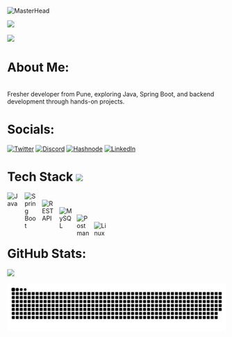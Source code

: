 ![MasterHead](https://i.pinimg.com/originals/ca/26/2e/ca262e0354eea311c41134c3e4bc3bc2.gif?alt=media&token=91c0c7b2-93c3-4029-b011-1a8703c5730d)

[![](https://visitcount.itsvg.in/api?id=Mayurdpatil67&icon=5&color=13)](https://visitcount.itsvg.in)

<p>
  <img src="https://readme-typing-svg.herokuapp.com?font=IBM+Plex+Sans&color=00FF00&size=20&lines=A+Programmer+|+Developer.." />
</p>

# About Me:
<br>Fresher developer from Pune, exploring Java, Spring Boot, and backend development through hands-on projects. <br>

# Socials:
[![Twitter](https://img.shields.io/badge/Twitter-1DA1F2.svg?logo=twitter&logoColor=white)](https://twitter.com/mayurstwt1)
[![Discord](https://img.shields.io/badge/Discord-5865F2.svg?logo=discord&logoColor=white)](https://discord.com/users/1315647794131763261)
[![Hashnode](https://img.shields.io/badge/Hashnode-2962FF.svg?logo=hashnode&logoColor=white)](https://hashnode.com/@mayur617)
[![LinkedIn](https://img.shields.io/badge/LinkedIn-0077B5.svg?logo=linkedin&logoColor=white)](https://www.linkedin.com/in/mayur-patil-6b6b77233/)

# Tech Stack <img src="https://media2.giphy.com/media/QssGEmpkyEOhBCb7e1/giphy.gif?cid=ecf05e47a0n3gi1bfqntqmob8g9aid1oyj2wr3ds3mg700bl&rid=giphy.gif" width=32px>

<img align="left" alt="Java" width="30px" style="padding-right:10px;" src="https://cdn.jsdelivr.net/gh/devicons/devicon/icons/java/java-original.svg" />
<img align="left" alt="Spring Boot" width="30px" style="padding-right:10px;" src="https://img.icons8.com/?size=100&id=2oBx9FpXcbLa&format=png&color=000000" />
<br/> 
<img align="left" alt="REST API" width="30px" style="padding-right:10px;" src="https://img.icons8.com/?size=100&id=fCpFM6zlmvhV&format=png&color=000000" />
<br/>
<img align="left" alt="MySQL" width="30px" style="padding-right:10px;" src="https://img.icons8.com/?size=100&id=dBjpTejEJlXl&format=png&color=000000" />
<br/>
<img align="left" alt="Postman" width="30px" style="padding-right:10px;" src="https://img.icons8.com/?size=100&id=0hWxKBxhI6sm&format=png&color=000000" />
<br/>
<img align="left" alt="Linux" width="30px" style="padding-right:10px;" src="https://img.icons8.com/?size=100&id=p8r2HhMlWy7F&format=png&color=000000" />
<br/>


# GitHub Stats:
![](https://github-readme-streak-stats.herokuapp.com/?user=Mayurdpatil67&theme=midnight-purple&hide_border=true)<br/>

<p align="center">
  <img  src="https://raw.githubusercontent.com/Elanza-48/Elanza-48/main/resources/img/github-contribution-grid-snake.svg" alt="example" />
</p>
